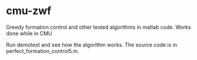 # cmu-zwf
Greedy formation control and other tested algorithms in matlab code. Works done while in CMU

Run demotest and see how the algorithm works. The source code is in perfect_formation_control5.m.
